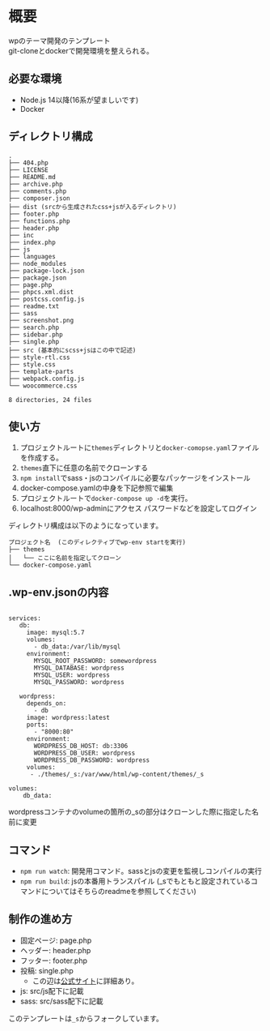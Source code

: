 # 概要
wpのテーマ開発のテンプレート<br>
git-cloneとdockerで開発環境を整えられる。

## 必要な環境
- Node.js 14以降(16系が望ましいです)
- Docker

## ディレクトリ構成
```
.
├── 404.php
├── LICENSE
├── README.md
├── archive.php
├── comments.php
├── composer.json
├── dist (srcから生成されたcss+jsが入るディレクトリ)
├── footer.php
├── functions.php
├── header.php
├── inc
├── index.php
├── js
├── languages
├── node_modules
├── package-lock.json
├── package.json
├── page.php
├── phpcs.xml.dist
├── postcss.config.js
├── readme.txt
├── sass
├── screenshot.png
├── search.php
├── sidebar.php
├── single.php
├── src (基本的にscss+jsはこの中で記述)
├── style-rtl.css
├── style.css
├── template-parts
├── webpack.config.js
└── woocommerce.css

8 directories, 24 files
```
## 使い方
1. プロジェクトルートに`themes`ディレクトリと`docker-comopse.yaml`ファイルを作成する。
2. `themes`直下に任意の名前でクローンする
3. `npm install`でsass・jsのコンパイルに必要なパッケージをインストール
4. docker-compose.yamlの中身を下記参照で編集
5. プロジェクトルートで`docker-compose up -d`を実行。
8. localhost:8000/wp-adminにアクセス パスワードなどを設定してログイン

ディレクトリ構成は以下のようになっています。<br>
```
プロジェクト名  (このディレクティブでwp-env startを実行)
├── themes
│   └── ここに名前を指定してクローン
└── docker-compose.yaml
```

## .wp-env.jsonの内容
```version: '3'

services:
   db:
     image: mysql:5.7
     volumes:
       - db_data:/var/lib/mysql
     environment:
       MYSQL_ROOT_PASSWORD: somewordpress
       MYSQL_DATABASE: wordpress
       MYSQL_USER: wordpress
       MYSQL_PASSWORD: wordpress

   wordpress:
     depends_on:
       - db
     image: wordpress:latest
     ports:
       - "8000:80"
     environment:
       WORDPRESS_DB_HOST: db:3306
       WORDPRESS_DB_USER: wordpress
       WORDPRESS_DB_PASSWORD: wordpress
     volumes:
      - ./themes/_s:/var/www/html/wp-content/themes/_s

volumes:
    db_data:
```
wordpressコンテナのvolumeの箇所の_sの部分はクローンした際に指定した名前に変更

## コマンド
- `npm run watch`: 開発用コマンド。sassとjsの変更を監視しコンパイルの実行
- `npm run build`: jsの本番用トランスパイル
(_sでもともと設定されているコマンドについてはそちらのreadmeを参照してください)

## 制作の進め方
- 固定ページ: page.php
- ヘッダー: header.php
- フッター: footer.php
- 投稿: single.php
  - この辺は[公式サイト](https://wpdocs.osdn.jp/%E3%83%86%E3%83%B3%E3%83%97%E3%83%AC%E3%83%BC%E3%83%88%E9%9A%8E%E5%B1%A4)に詳細あり。
- js: src/js配下に記載
- sass: src/sass配下に記載

このテンプレートは`_s`からフォークしています。
